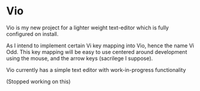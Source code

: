 # Vio
 Vio is my new project for a lighter weight text-editor which is fully configured on install.

 As I intend to implement certain Vi key mapping into Vio, hence the name Vi Odd. This key mapping will be easy to use centered around development using the mouse, and the arrow keys (sacrilege I suppose).

 Vio currently has a simple text editor with work-in-progress functionality
 
(Stopped working on this)
